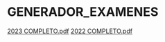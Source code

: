 # GENERADOR_EXAMENES
[2023 COMPLETO.pdf](https://github.com/user-attachments/files/16570155/2023.COMPLETO.pdf)
[2022 COMPLETO.pdf](https://github.com/user-attachments/files/16570156/2022.COMPLETO.pdf)


